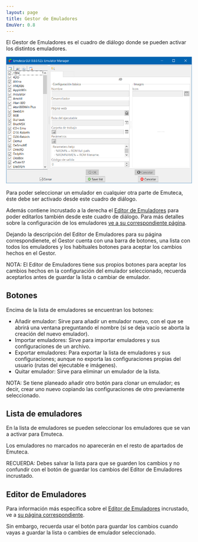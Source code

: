 ```yaml
---
layout: page
title: Gestor de Emuladores
EmuVer: 0.8
---
```


El Gestor de Emuladores es el cuadro de diálogo donde se pueden activar los distintos emuladores.

![Gestor de Emuladores](../../img/Dialogs/EmulatorManager.png)

Para poder seleccionar un emulador en cualquier otra parte de Emuteca, éste debe ser activado desde este cuadro de diálogo.

Además contiene incrustado a la derecha el [Editor de Emuladores](EmulatorEditor) para poder editarlos también desde este cuadro de diálogo. Para más detalles sobre la configuración de los emuladores [ve a su correspondiente página](EmulatorEditor).

Dejando la descripción del Editor de Emuladores para su página correspondienete, el Gestor cuenta con una barra de botones, una lista con todos los emuladores y los habituales botones para aceptar los cambios hechos en el Gestor.

NOTA: El Editor de Emuladores tiene sus propios botones para aceptar los cambios hechos en la configuración del emulador seleccionado, recuerda aceptarlos antes de guardar la lista o cambiar de emulador.

## Botones 

Encima de la lista de emuladores se encuentran los botones:

  - Añadir emulador: Sirve para añadir un emulador nuevo, con el que se abrirá una ventana preguntando el nombre (si se deja vacío se aborta la creación del nuevo emulador).
  - Importar emuladores: Sirve para importar emuladores y sus configuraciones de un archivo.
  - Exportar emuladores: Para exportar la lista de emuladores y sus configuraciones; aunque no exporta las configuraciones propias del usuario (rutas del ejecutable e imágenes).
  - Quitar emulador: Sirve para eliminar un emulador de la lista.

NOTA: Se tiene planeado añadir otro botón para clonar un emulador; es decir, crear uno nuevo copiando las configuraciones de otro previamente seleccionado.

## Lista de emuladores 

En la lista de emuladores se pueden seleccionar los emuladores que se van a activar para Emuteca.

Los emuladores no marcados no aparecerán en el resto de apartados de Emuteca.

RECUERDA: Debes salvar la lista para que se guarden los cambios y no confundir con el botón de guardar los cambios del Editor de Emuladores incrustado.

## Editor de Emuladores

Para información más específica sobre el [Editor de Emuladores](EmulatorEditor) incrustado, ve a [su página correspondiente](EmulatorEditor).

Sin embargo, recuerda usar el botón para guardar los cambios cuando vayas a guardar la lista o cambies de emulador seleccionado.